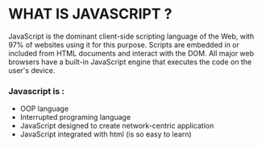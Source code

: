 # WHAT IS JAVASCRIPT ?

JavaScript is the dominant client-side scripting language of the Web, with 97% of websites using it for this purpose. Scripts are embedded in or included from HTML documents and interact with the DOM. All major web browsers have a built-in JavaScript engine that executes the code on the user's device.

### Javascript is :

* OOP language 
* Interrupted programing language
* JavaScript designed to  create network-centric application 
* JavaScript integrated with html (is so easy to learn)
